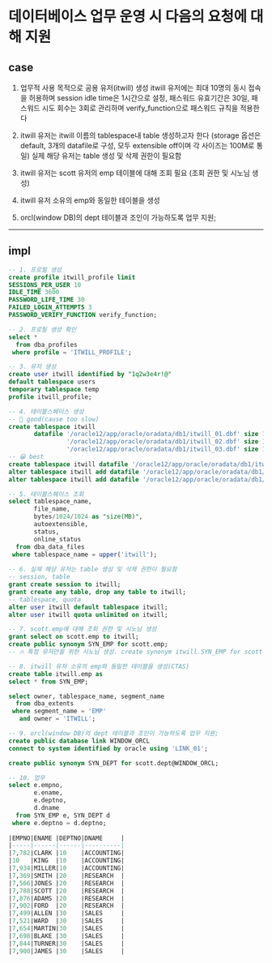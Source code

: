 # 데이터베이스 업무 운영 시 다음의 요청에 대해 지원

## case

1. 업무적 사용 목적으로 공용 유저(itwill) 생성 
   itwill 유저에는 최대 10명의 동시 접속을 허용하며
   session idle time은 1시간으로 설정,
   패스워드 유효기간은 30일,
   패스워드 시도 회수는 3회로 관리하며
   verify_function으로 패스워드 규칙을 적용한다

2. itwill 유저는 itwill 이름의 tablespace내 table 생성하고자 한다
   (storage 옵션은 default, 
    3개의 datafile로 구성, 모두 extensible off이며 각 사이즈는 100M로 통일)
   실제 해당 유저는 table 생성 및 삭제 권한이 필요함

3. itwill 유저는 scott 유저의 emp 테이블에 대해 조회 필요
   (조회 권한 및 시노님 생성)

4. itwill 유저 소유의 emp와 동일한 테이블을 생성

5. orcl(window DB)의 dept 테이블과 조인이 가능하도록 업무 지원;

---

## impl

```sql
-- 1. 프로필 생성
create profile itwill_profile limit
SESSIONS_PER_USER 10
IDLE_TIME 3600
PASSWORD_LIFE_TIME 30
FAILED_LOGIN_ATTEMPTS 3
PASSWORD_VERIFY_FUNCTION verify_function;

-- 2. 프로필 생성 확인
select *
  from dba_profiles
 where profile = 'ITWILL_PROFILE';

-- 3. 유저 생성
create user itwill identified by "1q2w3e4r!@"
default tablespace users
temporary tablespace temp
profile itwill_profile;

-- 4. 테이블스페이스 생성
-- 🙂 good(cause too slow)
create tablespace itwill
       datafile '/oracle12/app/oracle/oradata/db1/itwill_01.dbf' size 100m autoextend off,
                '/oracle12/app/oracle/oradata/db1/itwill_02.dbf' size 100m autoextend off,
                '/oracle12/app/oracle/oradata/db1/itwill_03.dbf' size 100m autoextend off;
-- 😀 best
create tablespace itwill datafile '/oracle12/app/oracle/oradata/db1/itwill_01.dbf' size 100m autoextend off;
alter tablespace itwill add datafile '/oracle12/app/oracle/oradata/db1/itwill_02.dbf' size 100m autoextend off;
alter tablespace itwill add datafile '/oracle12/app/oracle/oradata/db1/itwill_03.dbf' size 100m autoextend off;

-- 5. 테이블스페이스 조회
select tablespace_name,
       file_name,
       bytes/1024/1024 as "size(MB)",
       autoextensible,
       status,
       online_status
  from dba_data_files
 where tablespace_name = upper('itwill');
 
-- 6. 실제 해당 유저는 table 생성 및 삭제 권한이 필요함
-- session, table
grant create session to itwill;
grant create any table, drop any table to itwill;
-- tablespace, quota
alter user itwill default tablespace itwill;
alter user itwill quota unlimited on itwill;

-- 7. scott.emp에 대해 조회 권한 및 시노님 생성
grant select on scott.emp to itwill;
create public synonym SYN_EMP for scott.emp;
-- 🔥 특정 유저만을 위한 시노님 생성. create synonym itwill.SYN_EMP for scott.emp;

-- 8. itwill 유저 소유의 emp와 동일한 테이블을 생성(CTAS)
create table itwill.emp as
select * from SYN_EMP;

select owner, tablespace_name, segment_name
  from dba_extents
 where segment_name = 'EMP'
   and owner = 'ITWILL';

-- 9. orcl(window DB)의 dept 테이블과 조인이 가능하도록 업무 지원;
create public database link WINDOW_ORCL
connect to system identified by oracle using 'LINK_01';

create public synonym SYN_DEPT for scott.dept@WINDOW_ORCL;

-- 10. 업무
select e.empno,
       e.ename,
       e.deptno,
       d.dname
  from SYN_EMP e, SYN_DEPT d
 where e.deptno = d.deptno;
 
|EMPNO|ENAME |DEPTNO|DNAME     |
|-----|------|------|----------|
|7,782|CLARK |10    |ACCOUNTING|
|10   |KING  |10    |ACCOUNTING|
|7,934|MILLER|10    |ACCOUNTING|
|7,369|SMITH |20    |RESEARCH  |
|7,566|JONES |20    |RESEARCH  |
|7,788|SCOTT |20    |RESEARCH  |
|7,876|ADAMS |20    |RESEARCH  |
|7,902|FORD  |20    |RESEARCH  |
|7,499|ALLEN |30    |SALES     |
|7,521|WARD  |30    |SALES     |
|7,654|MARTIN|30    |SALES     |
|7,698|BLAKE |30    |SALES     |
|7,844|TURNER|30    |SALES     |
|7,900|JAMES |30    |SALES     |
```



